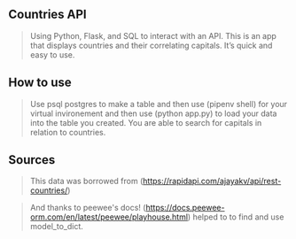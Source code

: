 ## Countries API

> Using Python, Flask, and SQL to interact with an API. This is an app that displays countries and their correlating capitals. It’s quick and easy to use.

## How to use

> Use psql postgres to make a table and then use (pipenv shell) for your virtual invironement and then use (python app.py) to load your data into the table you created. You are able to search for capitals in relation to countries.

## Sources

> This data was borrowed from (https://rapidapi.com/ajayakv/api/rest-countries/)

> And thanks to peewee's docs! (https://docs.peewee-orm.com/en/latest/peewee/playhouse.html) helped to to find and use model_to_dict.
